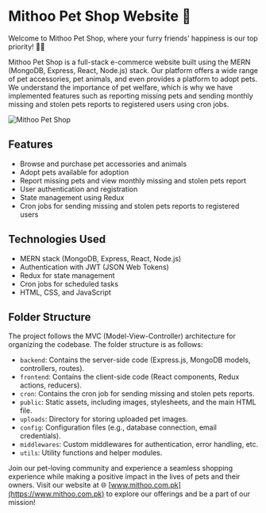 # Mithoo Pet Shop Website 🐾

Welcome to Mithoo Pet Shop, where your furry friends' happiness is our top priority! 🐶🐱

Mithoo Pet Shop is a full-stack e-commerce website built using the MERN (MongoDB, Express, React, Node.js) stack. Our platform offers a wide range of pet accessories, pet animals, and even provides a platform to adopt pets. We understand the importance of pet welfare, which is why we have implemented features such as reporting missing pets and sending monthly missing and stolen pets reports to registered users using cron jobs.

![Mithoo Pet Shop](path/to/logo.png)

## Features

- Browse and purchase pet accessories and animals
- Adopt pets available for adoption
- Report missing pets and view monthly missing and stolen pets report
- User authentication and registration
- State management using Redux
- Cron jobs for sending missing and stolen pets reports to registered users

## Technologies Used

- MERN stack (MongoDB, Express, React, Node.js)
- Authentication with JWT (JSON Web Tokens)
- Redux for state management
- Cron jobs for scheduled tasks
- HTML, CSS, and JavaScript

## Folder Structure

The project follows the MVC (Model-View-Controller) architecture for organizing the codebase. The folder structure is as follows:

- `backend`: Contains the server-side code (Express.js, MongoDB models, controllers, routes).
- `frontend`: Contains the client-side code (React components, Redux actions, reducers).
- `cron`: Contains the cron job for sending missing and stolen pets reports.
- `public`: Static assets, including images, stylesheets, and the main HTML file.
- `uploads`: Directory for storing uploaded pet images.
- `config`: Configuration files (e.g., database connection, email credentials).
- `middlewares`: Custom middlewares for authentication, error handling, etc.
- `utils`: Utility functions and helper modules.

Join our pet-loving community and experience a seamless shopping experience while making a positive impact in the lives of pets and their owners. Visit our website at 🌐 [www.mithoo.com.pk](https://www.mithoo.com.pk) to explore our offerings and be a part of our mission!


